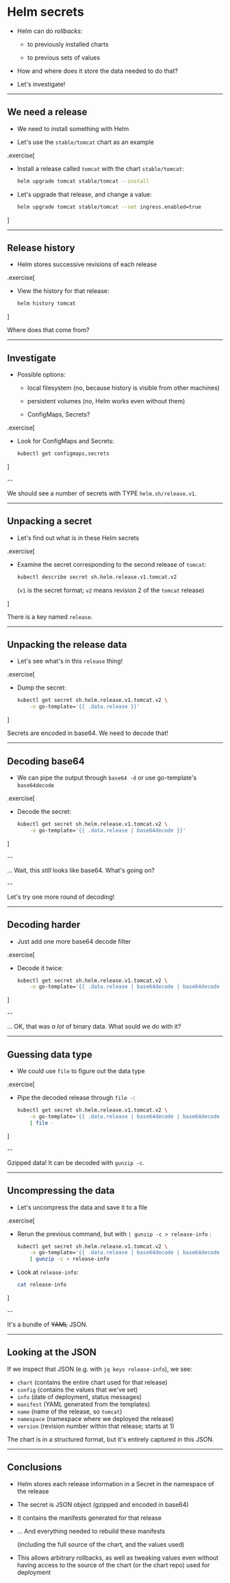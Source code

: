 # Helm secrets

- Helm can do *rollbacks*:

  - to previously installed charts

  - to previous sets of values

- How and where does it store the data needed to do that?

- Let's investigate!

---

## We need a release

- We need to install something with Helm

- Let's use the `stable/tomcat` chart as an example

.exercise[

- Install a release called `tomcat` with the chart `stable/tomcat`:
  ```bash
  helm upgrade tomcat stable/tomcat --install
  ```

- Let's upgrade that release, and change a value:
  ```bash
  helm upgrade tomcat stable/tomcat --set ingress.enabled=true
  ```

]

---

## Release history

- Helm stores successive revisions of each release

.exercise[

- View the history for that release:
  ```bash
  helm history tomcat
  ```

]

Where does that come from?

---

## Investigate

- Possible options:

  - local filesystem (no, because history is visible from other machines)

  - persistent volumes (no, Helm works even without them)

  - ConfigMaps, Secrets?

.exercise[

- Look for ConfigMaps and Secrets:
  ```bash
  kubectl get configmaps,secrets
  ```

]

--

We should see a number of secrets with TYPE `helm.sh/release.v1`.

---

## Unpacking a secret

- Let's find out what is in these Helm secrets

.exercise[

- Examine the secret corresponding to the second release of `tomcat`:
  ```bash
  kubectl describe secret sh.helm.release.v1.tomcat.v2
  ```
  (`v1` is the secret format; `v2` means revision 2 of the `tomcat` release)

]

There is a key named `release`.

---

## Unpacking the release data

- Let's see what's in this `release` thing!

.exercise[

- Dump the secret:
  ```bash
  kubectl get secret sh.helm.release.v1.tomcat.v2 \
      -o go-template='{{ .data.release }}'
  ```

]

Secrets are encoded in base64. We need to decode that!

---

## Decoding base64

- We can pipe the output through `base64 -d` or use go-template's `base64decode`

.exercise[

- Decode the secret:
  ```bash
  kubectl get secret sh.helm.release.v1.tomcat.v2 \
      -o go-template='{{ .data.release | base64decode }}'
  ```

]

--

... Wait, this *still* looks like base64. What's going on?

--

Let's try one more round of decoding!

---

## Decoding harder

- Just add one more base64 decode filter

.exercise[

- Decode it twice:
  ```bash
  kubectl get secret sh.helm.release.v1.tomcat.v2 \
      -o go-template='{{ .data.release | base64decode | base64decode }}'
  ```

]

--

... OK, that was *a lot* of binary data. What sould we do with it?

---

## Guessing data type

- We could use `file` to figure out the data type

.exercise[

- Pipe the decoded release through `file -`:
  ```bash
  kubectl get secret sh.helm.release.v1.tomcat.v2 \
      -o go-template='{{ .data.release | base64decode | base64decode }}' \
      | file -
  ```

]

--

Gzipped data! It can be decoded with `gunzip -c`.

---

## Uncompressing the data

- Let's uncompress the data and save it to a file

.exercise[

- Rerun the previous command, but with `| gunzip -c > release-info` :
  ```bash
  kubectl get secret sh.helm.release.v1.tomcat.v2 \
      -o go-template='{{ .data.release | base64decode | base64decode }}' \
      | gunzip -c > release-info
  ```

- Look at `release-info`:
  ```bash
  cat release-info
  ```

]

--

It's a bundle of ~~YAML~~ JSON.

---

## Looking at the JSON

If we inspect that JSON (e.g. with `jq keys release-info`), we see:

- `chart` (contains the entire chart used for that release)
- `config` (contains the values that we've set)
- `info` (date of deployment, status messages)
- `manifest` (YAML generated from the templates)
- `name` (name of the release, so `tomcat`)
- `namespace` (namespace where we deployed the release)
- `version` (revision number within that release; starts at 1)

The chart is in a structured format, but it's entirely captured in this JSON.

---

## Conclusions

- Helm stores each release information in a Secret in the namespace of the release

- The secret is JSON object (gzipped and encoded in base64)

- It contains the manifests generated for that release

- ... And everything needed to rebuild these manifests

  (including the full source of the chart, and the values used)

- This allows arbitrary rollbacks, as well as tweaking values even without having access to the source of the chart (or the chart repo) used for deployment
